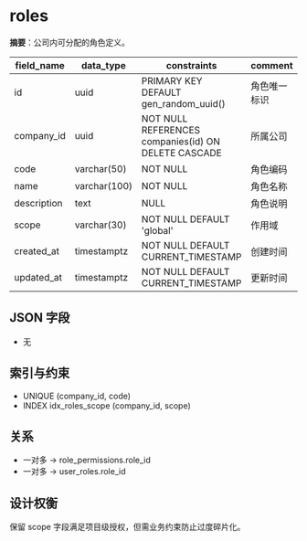 # roles

**摘要**：公司内可分配的角色定义。

| field_name | data_type | constraints | comment |
| --- | --- | --- | --- |
| id | uuid | PRIMARY KEY DEFAULT gen_random_uuid() | 角色唯一标识 |
| company_id | uuid | NOT NULL REFERENCES companies(id) ON DELETE CASCADE | 所属公司 |
| code | varchar(50) | NOT NULL | 角色编码 |
| name | varchar(100) | NOT NULL | 角色名称 |
| description | text | NULL | 角色说明 |
| scope | varchar(30) | NOT NULL DEFAULT 'global' | 作用域 |
| created_at | timestamptz | NOT NULL DEFAULT CURRENT_TIMESTAMP | 创建时间 |
| updated_at | timestamptz | NOT NULL DEFAULT CURRENT_TIMESTAMP | 更新时间 |

## JSON 字段
- 无

## 索引与约束
- UNIQUE (company_id, code)
- INDEX idx_roles_scope (company_id, scope)

## 关系
- 一对多 -> role_permissions.role_id
- 一对多 -> user_roles.role_id

## 设计权衡
保留 scope 字段满足项目级授权，但需业务约束防止过度碎片化。
